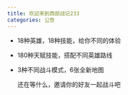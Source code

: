 ```yaml
---
title: 欢迎来到西部战记233
categories: 公告
---
```


- 18种英雄，18种技能，给你不同的体验

- 180种天赋技能，搭配不同英雄路线

- 3种不同战斗模式，6张全新地图

  还在等什么，邀请你的好友一起战斗吧
